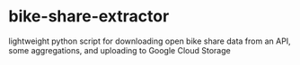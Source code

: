 # bike-share-extractor
lightweight python script for downloading open bike share data from an API, some aggregations, and uploading to Google Cloud Storage
